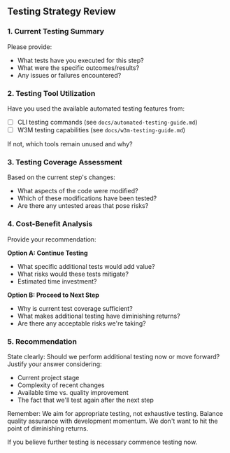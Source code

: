 ## Testing Strategy Review

### 1. Current Testing Summary
Please provide:
- What tests have you executed for this step?
- What were the specific outcomes/results?
- Any issues or failures encountered?

### 2. Testing Tool Utilization
Have you used the available automated testing features from:
- [ ] CLI testing commands (see `docs/automated-testing-guide.md`)
- [ ] W3M testing capabilities (see `docs/w3m-testing-guide.md`)

If not, which tools remain unused and why?

### 3. Testing Coverage Assessment
Based on the current step's changes:
- What aspects of the code were modified?
- Which of these modifications have been tested?
- Are there any untested areas that pose risks?

### 4. Cost-Benefit Analysis
Provide your recommendation:

**Option A: Continue Testing**
- What specific additional tests would add value?
- What risks would these tests mitigate?
- Estimated time investment?

**Option B: Proceed to Next Step**
- Why is current test coverage sufficient?
- What makes additional testing have diminishing returns?
- Are there any acceptable risks we're taking?

### 5. Recommendation
State clearly: Should we perform additional testing now or move forward? Justify your answer considering:
- Current project stage
- Complexity of recent changes
- Available time vs. quality improvement
- The fact that we'll test again after the next step

Remember: We aim for appropriate testing, not exhaustive testing. Balance quality assurance with development momentum. We don't want to hit the point of diminishing returns.

If you believe further testing is necessary commence testing now. 

